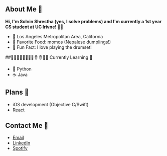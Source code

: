 ## About Me 👋
**Hi, I'm Solvin Shrestha (yes, I solve problems) and I'm currently a 1st year CS student at UC Irivne! 🐜🍴**

- 📍 Los Angeles Metropolitan Area, California
- 🥟 Favorite Food: momos (Nepalese dumplings!)
- 🥁 Fun Fact: I love playing the drumset!

##🥁🥁🥁🥁🥁🥁🥁🥁🪘🪘🥁🥁 Currently Learning 🌱
- 🐍 Python
- ☕ Java
 
## Plans 📖
- iOS development (Objective C/Swift)
- React

## Contact Me 📱
- [Email](shresthasolvin@gmail.com)
- [LinkedIn](https://www.linkedin.com/in/ssolvin/)
- [Spotify](https://open.spotify.com/user/q8a6e672pdb24kyftxn2lo9qn)

<!--
**ssolvin/ssolvin** is a ✨ _special_ ✨ repository because its `README.md` (this file) appears on your GitHub profile.

Here are some ideas to get you started:

- 🔭 I’m currently working on ...
- 🌱 I’m currently learning ...
- 👯 I’m looking to collaborate on ...
- 🤔 I’m looking for help with ...
- 💬 Ask me about ...
- 📫 How to reach me: ...
- 😄 Pronouns: ...
- ⚡ Fun fact: ...
-->
